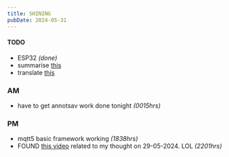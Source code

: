 ```yaml
---
title: SHINING
pubDate: 2024-05-31
---
```


#### TODO

- ESP32 *(done)*
- summarise [this](https://docs.espressif.com/projects/esp-idf/en/stable/esp32/api-guides/build-system.html)
- translate [this](https://docs.espressif.com/projects/esp-idf/en/stable/esp32/api-guides/low-power-mode.html)

### AM

- have to get annotsav work done tonight *(0015hrs)*

### PM

- mqtt5 basic framework working *(1838hrs)*
- FOUND [this video](https://www.youtube.com/watch?v=SBBWJ_c8piM) related to my thought on 29-05-2024. LOL *(2201hrs)*
